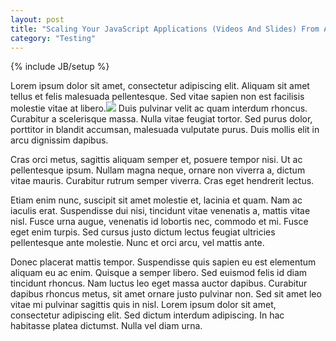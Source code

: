 ```yaml
---
layout: post
title: "Scaling Your JavaScript Applications (Videos And Slides) From Async"
category: "Testing"
---
```

{% include JB/setup %}

Lorem ipsum dolor sit amet, consectetur adipiscing elit. Aliquam sit amet tellus et felis malesuada pellentesque. Sed vitae sapien non est facilisis molestie vitae at libero.<img src="http://placehold.it/350x180" class="align_left"> Duis pulvinar velit ac quam interdum rhoncus. Curabitur a scelerisque massa. Nulla vitae feugiat tortor. Sed purus dolor, porttitor in blandit accumsan, malesuada vulputate purus. Duis mollis elit in arcu dignissim dapibus.

<!-- more -->

 Cras orci metus, sagittis aliquam semper et, posuere tempor nisi. Ut ac pellentesque ipsum. Nullam magna neque, ornare non viverra a, dictum vitae mauris. Curabitur rutrum semper viverra. Cras eget hendrerit lectus.

Etiam enim nunc, suscipit sit amet molestie et, lacinia et quam. Nam ac iaculis erat. Suspendisse dui nisi, tincidunt vitae venenatis a, mattis vitae nisl. Fusce urna augue, venenatis id lobortis nec, commodo et mi. Fusce eget enim turpis. Sed cursus justo dictum lectus feugiat ultricies pellentesque ante molestie. Nunc et orci arcu, vel mattis ante.

Donec placerat mattis tempor. Suspendisse quis sapien eu est elementum aliquam eu ac enim. Quisque a semper libero. Sed euismod felis id diam tincidunt rhoncus. Nam luctus leo eget massa auctor dapibus. Curabitur dapibus rhoncus metus, sit amet ornare justo pulvinar non. Sed sit amet leo vitae mi pulvinar sagittis quis in nisl. Lorem ipsum dolor sit amet, consectetur adipiscing elit. Sed dictum interdum adipiscing. In hac habitasse platea dictumst. Nulla vel diam urna.